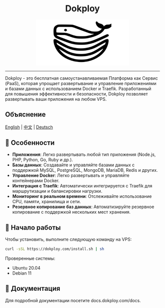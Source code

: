 <div align="center">
   <h1 align="center">Dokploy</h1>
</div>

<div align="center" style="width:100%;">
<img src="https://raw.githubusercontent.com/Dokploy/dokploy/main/logo.png" alt="Логотип Dokploy"  style="width:60%;">
</div>
<hr>



Dokploy - это бесплатная самоустанавливаемая Платформа как Сервис (PaaS), которая упрощает развертывание и управление приложениями и базами данных с использованием Docker и Traefik. Разработанный для повышения эффективности и безопасности, Dokploy позволяет развертывать ваши приложения на любом VPS.



## Объяснение
[English](README.md) | [中文](README-zh.md) | [Deutsch](README-de.md)




## 🌟 Особенности

- **Приложения**: Легко развертывать любой тип приложения (Node.js, PHP, Python, Go, Ruby и др.).
- **Базы данных**: Создавайте и управляйте базами данных с поддержкой MySQL, PostgreSQL, MongoDB, MariaDB, Redis и других.
- **Управление Docker**: Легко развертывать и управляйте контейнерами Docker.
- **Интеграция с Traefik**: Автоматически интегрируется с Traefik для маршрутизации и балансировки нагрузки.
- **Мониторинг в реальном времени**: Отслеживайте использование CPU, памяти, хранилища и сети.
- **Резервное копирование баз данных**: Автоматизируйте резервное копирование с поддержкой нескольких мест хранения.


## 🚀 Начало работы

Чтобы установить, выполните следующую команду на VPS:


```bash
curl -sSL https://dokploy.com/install.sh | sh
```

Проверенные системы:

- Ubuntu 20.04
- Debian 11

## 📄 Документация
Для подробной документации посетите docs.dokploy.com/docs.
